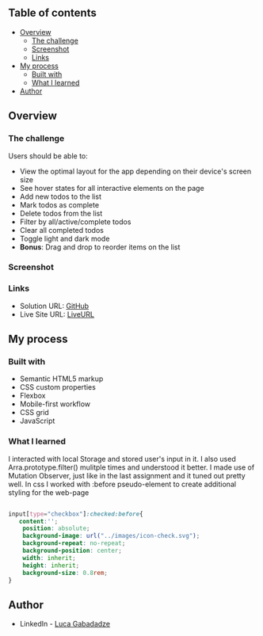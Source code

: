 ## Table of contents

- [Overview](#overview)
  - [The challenge](#the-challenge)
  - [Screenshot](#screenshot)
  - [Links](#links)
- [My process](#my-process)
  - [Built with](#built-with)
  - [What I learned](#what-i-learned)
- [Author](#author)



## Overview

### The challenge

Users should be able to:

- View the optimal layout for the app depending on their device's screen size
- See hover states for all interactive elements on the page
- Add new todos to the list
- Mark todos as complete
- Delete todos from the list
- Filter by all/active/complete todos
- Clear all completed todos
- Toggle light and dark mode
- **Bonus**: Drag and drop to reorder items on the list

### Screenshot
[](./images/screenshot.png)


### Links

- Solution URL: [GitHub](https://github.com/gabadadzeluca/todo-app-main)
- Live Site URL: [LiveURL](https://gabadadzeluca.github.io/todo-app-main/)

## My process

### Built with

- Semantic HTML5 markup
- CSS custom properties
- Flexbox
- Mobile-first workflow
- CSS grid
- JavaScript

### What I learned

I interacted with local Storage and stored user's input in it. I also used Arra.prototype.filter() mulitple times and understood it better. I made use of Mutation Observer, just like in the last assignment and it tuned out pretty well. In css I worked with :before pseudo-element to create additional styling for the web-page

```css

input[type="checkbox"]:checked:before{
   content:'';
    position: absolute;
    background-image: url("../images/icon-check.svg");
    background-repeat: no-repeat;
    background-position: center;
    width: inherit;
    height: inherit;
    background-size: 0.8rem;
}
```


## Author

- LinkedIn - [Luca Gabadadze](https://www.linkedin.com/in/luca-gabadadze-6068b324a/)